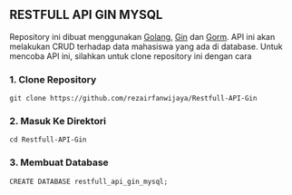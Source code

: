 ## RESTFULL API GIN MYSQL
Repository ini dibuat menggunakan [Golang](https://go.dev/), [Gin](https://gin-gonic.com/) dan [Gorm](https://gorm.io/). API ini akan melakukan CRUD terhadap data mahasiswa yang ada di database. Untuk mencoba API ini, silahkan untuk clone repository ini dengan cara 

### 1. Clone Repository
```
git clone https://github.com/rezairfanwijaya/Restfull-API-Gin
```

### 2. Masuk Ke Direktori
```
cd Restfull-API-Gin
```

### 3. Membuat Database
```
CREATE DATABASE restfull_api_gin_mysql;
```
